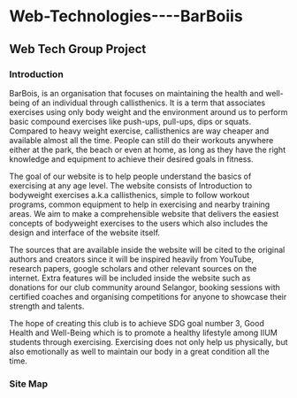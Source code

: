 # Web-Technologies----BarBoiis
## Web Tech Group Project 

### Introduction

BarBois, is an organisation that focuses on maintaining the health and well-being of an individual through callisthenics. It is a term that associates exercises using only body weight and the environment around us to perform basic compound exercises like push-ups, pull-ups, dips or squats. Compared to heavy weight exercise, callisthenics are way cheaper and available almost all the time. People can still do their workouts anywhere either at the park, the beach or even at home, as long as they have the right knowledge and equipment to achieve their desired goals in fitness.

The goal of our website is to help people understand the basics of exercising at any age level. The website consists of Introduction to bodyweight exercises a.k.a callisthenics, simple to follow workout programs, common equipment to help in exercising and nearby training areas. We aim to make a comprehensible website that delivers the easiest concepts of bodyweight exercises to the users which also includes the design and interface of the website itself. 

The sources that are available inside the website will be cited to the original authors and creators since it will be inspired heavily from YouTube, research papers, google scholars and other relevant sources on the internet. Extra features will be included inside the website such as donations for our club community around Selangor, booking sessions with certified coaches and organising competitions for anyone to showcase their strength and talents.

The hope of creating this club is to achieve SDG goal number 3, Good Health and Well-Being which is to promote a healthy lifestyle among IIUM students through exercising. Exercising does not only help us physically, but also emotionally as well to maintain our body in a great condition all the time.

### Site Map


